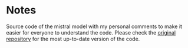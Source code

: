 # Notes

Source code of the mistral model with my personal comments to make it easier for everyone to understand the code.
Please check the [original repository](https://github.com/mistralai/mistral-src) for the most up-to-date version of the code.
